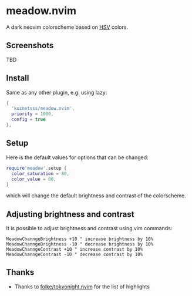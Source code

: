 # meadow.nvim

A dark neovim colorscheme based on
[HSV](https://en.wikipedia.org/wiki/HSL_and_HSV) colors.

## Screenshots
TBD

## Install
Same as any other plugin, e.g. using lazy:
```lua
{
  'kuznetsss/meadow.nvim',
  priority = 1000,
  config = true
},
```

## Setup
Here is the default values for options that can be changed:
```lua
require'meadow'.setup {
  color_saturation = 80,
  color_value = 80,
}
```
which will change the default brightness and contrast of the colorscheme.


## Adjusting brightness and contrast
It is possible to adjust brightness and contrast using vim commands:
```vim
MeadowChanngeBrightness +10 " increase brightness by 10%
MeadowChanngeBrightness -10 " decrease brightness by 10%
MeadowChanngeContrast +10 " increase contrast by 10%
MeadowChanngeContrast -10 " decrease contrast by 10%
```

## Thanks
- Thanks to [folke/tokyonight.nvim](https://github.com/folke/tokyonight.nvim) for the list of highlights
